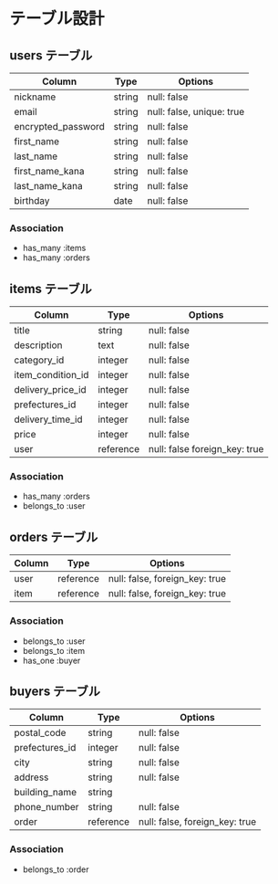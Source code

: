 # テーブル設計

## users テーブル

| Column             | Type   | Options                   |
| ------------------ | ------ | ------------------------- |
| nickname           | string | null: false               |
| email              | string | null: false, unique: true |
| encrypted_password | string | null: false               |
| first_name         | string | null: false               |
| last_name          | string | null: false               |
| first_name_kana    | string | null: false               |
| last_name_kana     | string | null: false               |
| birthday           | date   | null: false               |

### Association
- has_many :items
- has_many :orders

## items テーブル

| Column              | Type    | Options     |
| ------------------- | ------- | ----------- |
| title               | string  | null: false |
| description         | text    | null: false |
| category_id         | integer | null: false |
| item_condition_id   | integer | null: false |
| delivery_price_id   | integer | null: false |
| prefectures_id      | integer | null: false |
| delivery_time_id    | integer | null: false |
| price               | integer | null: false |
| user                |reference| null: false foreign_key: true |

### Association

- has_many :orders
- belongs_to :user

## orders テーブル

| Column      | Type    | Options                         |
| ----------- | ------- | ------------------------------- |
| user        |reference| null: false, foreign_key: true  |
| item        |reference| null: false, foreign_key: true  |

### Association

- belongs_to :user
- belongs_to :item
- has_one :buyer

## buyers テーブル
| Column         | Type    | Options                         |
| -------------- | ------- | ------------------------------- |
| postal_code    | string  | null: false                     |
| prefectures_id | integer | null: false                     |
| city           | string  | null: false                     |
| address        | string  | null: false                     |
| building_name  | string  |                                 |
| phone_number   | string  | null: false                     |
| order          |reference| null: false, foreign_key: true  |

### Association

- belongs_to :order


